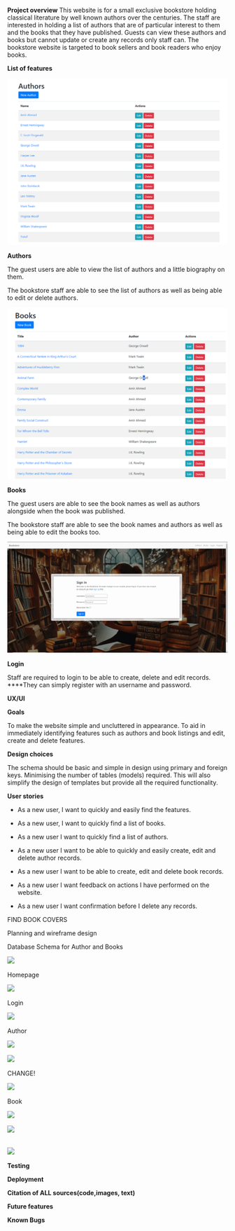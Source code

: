 

**Project overview**
This website is for a small exclusive bookstore holding classical literature by well known authors over the centuries. The staff are interested in holding a list of authors that are of particular interest to them and the books that they have published. Guests can view these authors and books but cannot update or create any records only staff can. The bookstore website is targeted to book sellers and book readers who enjoy books.

**List of features**

****![](https://github.com/AmirAkmed/bookstore/blob/main/static/img/authors.png)****

**Authors**

The guest users are able to view the list of authors and a little biography on them.

The bookstore staff are able to see the list of authors as well as being able to edit or delete authors.

****![](https://github.com/AmirAkmed/bookstore/blob/main/static/img/books.png)****

**Books** 

The guest users are able to see the book names as well as authors alongside when the book was published. 

The bookstore staff are able to see the book names and authors as well as being able to edit the books too.

![](https://github.com/AmirAkmed/bookstore/blob/main/static/img/login.png)

**Login**

Staff are required to login to be able to create, delete and edit records. ****They can simply register with an username and password.


**UX/UI**


**Goals** 

To make the website simple and uncluttered in appearance. To aid in immediately identifying features such as authors and book listings and edit, create and delete features. 

**Design choices**

The schema should be basic and simple in design using primary and foreign keys. Minimising the number of tables (models) required. This will also simplify the design of templates but provide all the required functionality.

**User stories** 

- As a new user, I want to quickly and easily find the features. 

- As a new user, I want to quickly find a list of books.

- As a new user I want to quickly find a list of authors.

- As a new user I want to be able to quickly and easily create, edit and delete author records.

- As a new user I want to be able to create, edit and delete book records.

- As a new user I want feedback on actions I have performed on the website.

- As a new user I want confirmation before I delete any records.

FIND BOOK COVERS

Planning and wireframe design

Database Schema for Author and Books

![](https://lh7-us.googleusercontent.com/docsz/AD_4nXeuGZBdm0IT4YV4unDsJ9xkL7Y4R1hpo75uPs6Gk-fuFFfpJtSTWjsHA-Ed_3731Bqjem88tn2CbAnCtbce0lSN70iRVGyDn7iwvVgJvq262TVro_ZBjN0_xF8WL814dX0cgW0laG16JN2DcFkJhi6R30Y?key=fOM-cHyIvWK8DWyfjOEwAQ)

Homepage

![](https://lh7-us.googleusercontent.com/docsz/AD_4nXdN3NlPerQ-mZFHN6Z6sJx_SPScwCTAyRWj6wunq5MsFGyPwJmEmgiEDb3uoZiZfsm-SZCz4earkUTGgGlJyqVdU9TDcKuz_eUG2YOTtcp7ao3Ttj8MA-pbA6SGnghu5gDIe1w1UGvURjmjjkvGYVqJyVA?key=fOM-cHyIvWK8DWyfjOEwAQ)

Login

![](https://lh7-us.googleusercontent.com/docsz/AD_4nXdxMT35wveCgMaQIZPkQ994QLIC7SP3KD_Vny3JqlpigpQUsYyaqcIG_81G7uNamdKxHd0GJsOC0cwyF_V_SiMGOgALLfR0g5ow70-sOCCYN8bJyAFgEr7ztKZZAj9DBePVGbI9H1cUGGgWl1f32toftLLY?key=fOM-cHyIvWK8DWyfjOEwAQ)

Author

![](https://lh7-us.googleusercontent.com/docsz/AD_4nXcEZ5jpa-wYAueo5MXapcTK9AReyccKSR56V55siXc6OtarNVaN0xttFsNh7zY-9u6x6nJN7f8YxnAXJsR7QXTJvfCuk7LNa07t0XxkavOdCFFNXpO2TkBalk0GNPHwC_2Pk4yCCprCwvz-C4xYtK3qFK6I?key=fOM-cHyIvWK8DWyfjOEwAQ)

![](https://lh7-us.googleusercontent.com/docsz/AD_4nXfDL9GmnmK4_yyHjcN0X1zKC7oEuCdsIUi3ljh9hrCvNjKfMlzyZs0VhpKo4tcKKmHPJR011gHeakvYORNq1uavihLcxjBSV9vmssZfouxslkDaTF3FJlfyCDB01sXNq_L30KvNd8E3szxSVnyadxrrkUk?key=fOM-cHyIvWK8DWyfjOEwAQ)

CHANGE!

![](https://lh7-us.googleusercontent.com/docsz/AD_4nXeMJrjc39Fwid9Rp5wzTCCtnEj28x_6c3mWxq06GrxyW_dNihtVeTVa0ciEc9W_yVPMCPHh6uDRW1R1QN_AoSwqe4uhI_Bo8rJVKaimZT199-HV9AiVqrp9xW110Emi7GKyAfdkEJpEDkjsDK4tW32j2cRp?key=fOM-cHyIvWK8DWyfjOEwAQ)

Book

![](https://lh7-us.googleusercontent.com/docsz/AD_4nXctZ2OKTfRzemDl-g1eTYo1juPbz1GeldPJuw-ChyJidPPYGEeOfZQizW5ZyIEJpTnlCOMuiYKIjP6lSG11bjlOTXTbi6kz6FydB0YHG9OHJBwmnC7Z1R5L1Z6a2s6ipZfH7Ix_ceuP4ln8pJ5By3hS4ok?key=fOM-cHyIvWK8DWyfjOEwAQ)

![](https://lh7-us.googleusercontent.com/docsz/AD_4nXepRKBCWNN84O6Uz9l4ioVs3mj1JZ1eH9suY42MVeg065mSaFPyNq_Gu8BfRXoxoLn3rI9-JiNzzfHs8PH5A71-JsPf-vRPhFRsX1tZ1YF0EciqUgtvgcOSpFPAAVqUQC3CTcmGXeKe90ympiQseoYz4iB2?key=fOM-cHyIvWK8DWyfjOEwAQ)

\
![](https://lh7-us.googleusercontent.com/docsz/AD_4nXcg3VOQRIt9hvZ3oemMHFlNbEmhkM1FhhATwRoix-Xlis85FsEan-zdsGdIfzPPP6gdp9waeJ4yZGkXfVa2NVMQkhEKZ3r7A-JgHQXL9WK9Sk4lO8zXFA1luiAjveaRWJilHv9dMZuqEQdxlS9kVwxr1ZDA?key=fOM-cHyIvWK8DWyfjOEwAQ)




**Testing**



**Deployment**

**Citation of ALL sources(code,images, text)**

**Future features**

**Known Bugs**
